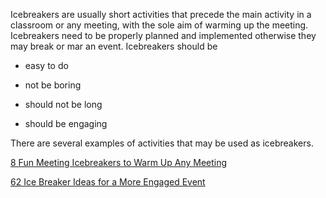 Icebreakers are usually short activities that precede the main activity in a
classroom or any meeting, with the sole aim of warming up the meeting.
Icebreakers need to be properly planned and implemented otherwise they may break
or mar an event. Icebreakers should be

-   easy to do

-   not be boring

-   should not be long

-   should be engaging

There are several examples of activities that may be used as icebreakers.

[8 Fun Meeting Icebreakers to Warm Up Any
Meeting](https://www.scienceofpeople.com/meeting-icebreakers/)

[62 Ice Breaker Ideas for a More Engaged
Event](https://www.eventmanagerblog.com/ice-breakers/bridge-outcome/rotw-accepted/?status=ok&hide=1&message=Thanks+for+submitting+your+details.+Check+your+email+for+a+copy+of+the+report#funny)
